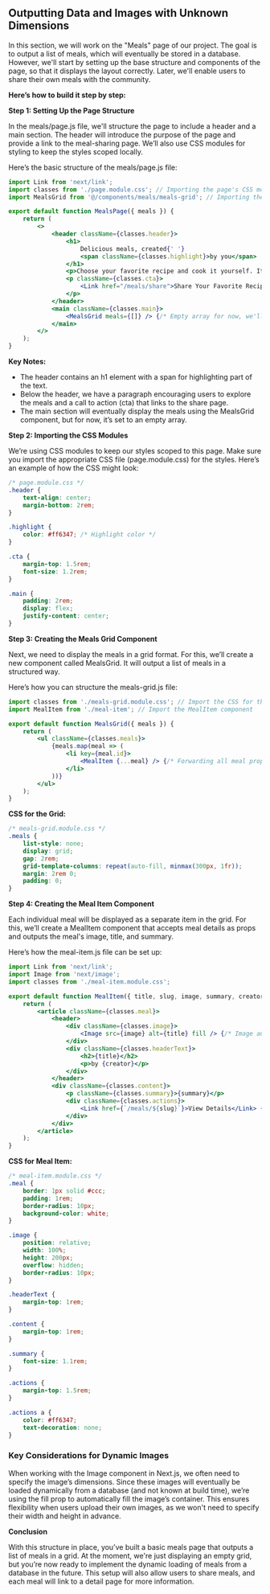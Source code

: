 ## Outputting Data and Images with Unknown Dimensions

In this section, we will work on the "Meals" page of our project. The goal is to output a list of meals, which will eventually be stored in a database. However, we'll start by setting up the base structure and components of the page, so that it displays the layout correctly. Later, we'll enable users to share their own meals with the community. 

**Here’s how to build it step by step:**

**Step 1: Setting Up the Page Structure**

In the meals/page.js file, we'll structure the page to include a header and a main section. The header will introduce the purpose of the page and provide a link to the meal-sharing page. We’ll also use CSS modules for styling to keep the styles scoped locally.

Here’s the basic structure of the meals/page.js file:

```jsx
import Link from 'next/link';
import classes from './page.module.css'; // Importing the page's CSS module
import MealsGrid from '@/components/meals/meals-grid'; // Importing the MealsGrid component

export default function MealsPage({ meals }) {
    return (
        <>
            <header className={classes.header}>
                <h1>
                    Delicious meals, created{' '}
                    <span className={classes.highlight}>by you</span>
                </h1>
                <p>Choose your favorite recipe and cook it yourself. It is easy and fun!</p>
                <p className={classes.cta}>
                    <Link href="/meals/share">Share Your Favorite Recipe</Link>
                </p>
            </header>
            <main className={classes.main}>
                <MealsGrid meals={[]} /> {/* Empty array for now, we'll fill this later */}
            </main>
        </>
    );
}
```

**Key Notes:**

- The header contains an h1 element with a span for highlighting part of the text.
- Below the header, we have a paragraph encouraging users to explore the meals and a call to action (cta) that links to the share page.
- The main section will eventually display the meals using the MealsGrid component, but for now, it’s set to an empty array.

**Step 2: Importing the CSS Modules**

We’re using CSS modules to keep our styles scoped to this page. Make sure you import the appropriate CSS file (page.module.css) for the styles. Here’s an example of how the CSS might look:

```css
/* page.module.css */
.header {
    text-align: center;
    margin-bottom: 2rem;
}

.highlight {
    color: #ff6347; /* Highlight color */
}

.cta {
    margin-top: 1.5rem;
    font-size: 1.2rem;
}

.main {
    padding: 2rem;
    display: flex;
    justify-content: center;
}
```

**Step 3: Creating the Meals Grid Component**

Next, we need to display the meals in a grid format. For this, we’ll create a new component called MealsGrid. It will output a list of meals in a structured way.

Here’s how you can structure the meals-grid.js file:

```jsx
import classes from './meals-grid.module.css'; // Import the CSS for the grid
import MealItem from './meal-item'; // Import the MealItem component

export default function MealsGrid({ meals }) {
    return (
        <ul className={classes.meals}>
            {meals.map(meal => (
                <li key={meal.id}>
                    <MealItem {...meal} /> {/* Forwarding all meal properties as props */}
                </li>
            ))}
        </ul>
    );
}
```

**CSS for the Grid:**

```css
/* meals-grid.module.css */
.meals {
    list-style: none;
    display: grid;
    gap: 2rem;
    grid-template-columns: repeat(auto-fill, minmax(300px, 1fr));
    margin: 2rem 0;
    padding: 0;
}
```

**Step 4: Creating the Meal Item Component**

Each individual meal will be displayed as a separate item in the grid. For this, we’ll create a MealItem component that accepts meal details as props and outputs the meal's image, title, and summary.

Here’s how the meal-item.js file can be set up:

```jsx
import Link from 'next/link';
import Image from 'next/image';
import classes from './meal-item.module.css';

export default function MealItem({ title, slug, image, summary, creator }) {
    return (
        <article className={classes.meal}>
            <header>
                <div className={classes.image}>
                    <Image src={image} alt={title} fill /> {/* Image auto-fills the space */}
                </div>
                <div className={classes.headerText}>
                    <h2>{title}</h2>
                    <p>by {creator}</p>
                </div>
            </header>
            <div className={classes.content}>
                <p className={classes.summary}>{summary}</p>
                <div className={classes.actions}>
                    <Link href={`/meals/${slug}`}>View Details</Link> {/* Link to meal details */}
                </div>
            </div>
        </article>
    );
}
```

**CSS for Meal Item:**

```css
/* meal-item.module.css */
.meal {
    border: 1px solid #ccc;
    padding: 1rem;
    border-radius: 10px;
    background-color: white;
}

.image {
    position: relative;
    width: 100%;
    height: 200px;
    overflow: hidden;
    border-radius: 10px;
}

.headerText {
    margin-top: 1rem;
}

.content {
    margin-top: 1rem;
}

.summary {
    font-size: 1.1rem;
}

.actions {
    margin-top: 1.5rem;
}

.actions a {
    color: #ff6347;
    text-decoration: none;
}
```

### Key Considerations for Dynamic Images

When working with the Image component in Next.js, we often need to specify the image’s dimensions. Since these images will eventually be loaded dynamically from a database (and not known at build time), we’re using the fill prop to automatically fill the image’s container. This ensures flexibility when users upload their own images, as we won't need to specify their width and height in advance.

**Conclusion**

With this structure in place, you’ve built a basic meals page that outputs a list of meals in a grid. At the moment, we're just displaying an empty grid, but you’re now ready to implement the dynamic loading of meals from a database in the future. This setup will also allow users to share meals, and each meal will link to a detail page for more information.
